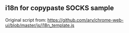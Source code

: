 ## i18n for copypaste SOCKS sample

Original script from: https://github.com/arv/chrome-web-ui/blob/master/js/i18n_template.js
